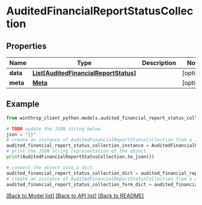 # AuditedFinancialReportStatusCollection


## Properties

Name | Type | Description | Notes
------------ | ------------- | ------------- | -------------
**data** | [**List[AuditedFinancialReportStatus]**](AuditedFinancialReportStatus.md) |  | [optional] 
**meta** | [**Meta**](Meta.md) |  | [optional] 

## Example

```python
from winthrop_client_python.models.audited_financial_report_status_collection import AuditedFinancialReportStatusCollection

# TODO update the JSON string below
json = "{}"
# create an instance of AuditedFinancialReportStatusCollection from a JSON string
audited_financial_report_status_collection_instance = AuditedFinancialReportStatusCollection.from_json(json)
# print the JSON string representation of the object
print(AuditedFinancialReportStatusCollection.to_json())

# convert the object into a dict
audited_financial_report_status_collection_dict = audited_financial_report_status_collection_instance.to_dict()
# create an instance of AuditedFinancialReportStatusCollection from a dict
audited_financial_report_status_collection_form_dict = audited_financial_report_status_collection.from_dict(audited_financial_report_status_collection_dict)
```
[[Back to Model list]](../README.md#documentation-for-models) [[Back to API list]](../README.md#documentation-for-api-endpoints) [[Back to README]](../README.md)



